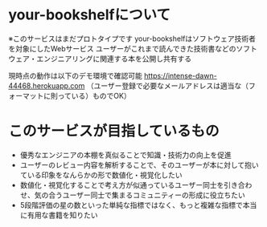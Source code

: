 # your-bookshelfについて

※このサービスはまだプロトタイプです
your-bookshelfはソフトウェア技術者を対象にしたWebサービス
ユーザーがこれまで読んできた技術書などのソフトウェア・エンジニアリングに関連する本を公開し共有する

現時点の動作は以下のデモ環境で確認可能
https://intense-dawn-44468.herokuapp.com
（ユーザー登録で必要なメールアドレスは適当な（フォーマットに則っている）ものでOK）


<!-- # なぜ本なのか？
ソフトウェアに関連する知識の学習リソースとして、本、Web、勉強会などがある。
この中でもとくに本とWebは場所、時間を問わずに勉強することができる。

Webには本と比べると最新の情報が載っている。
また、気軽に情報を発信できることもメリットだが、その分無責任で誤った情報も多い。

一方、本には、
体系的にまとまっている
優秀な技術者がレビューに参加している

Webが発展している今日でも、書籍から学習することは効果的 -->

# このサービスが目指しているもの
- 優秀なエンジニアの本棚を真似ることで知識・技術力の向上を促進
- ユーザーのレビュー内容を解析することで、そのユーザーが本に対して抱いている印象をなんらかの形で数値化・視覚化したい
- 数値化・視覚化することで考え方が似通っているユーザー同士を引き合わせ、気の合うユーザー同士で集まるコミュニティーの形成に役立ちたい
- 5段階評価の星の数といった単純な指標ではなく、もっと複雑な指標で本当に有用な書籍を知りたい


<!-- # 実装することは可能と思われるが、まだ実装できてないこと
管理者メニュー
リクエストの許可を自動化 -->

<!-- # YourBookshelfProto

This project was generated with [Angular CLI](https://github.com/angular/angular-cli) version 6.0.3.

## Development server

Run `ng serve` for a dev server. Navigate to `http://localhost:4200/`. The app will automatically reload if you change any of the source files.

## Code scaffolding

Run `ng generate component component-name` to generate a new component. You can also use `ng generate directive|pipe|service|class|guard|interface|enum|module`.

## Build

Run `ng build` to build the project. The build artifacts will be stored in the `dist/` directory. Use the `--prod` flag for a production build.

## Running unit tests

Run `ng test` to execute the unit tests via [Karma](https://karma-runner.github.io).

## Running end-to-end tests

Run `ng e2e` to execute the end-to-end tests via [Protractor](http://www.protractortest.org/).

## Further help

To get more help on the Angular CLI use `ng help` or go check out the [Angular CLI README](https://github.com/angular/angular-cli/blob/master/README.md). -->
